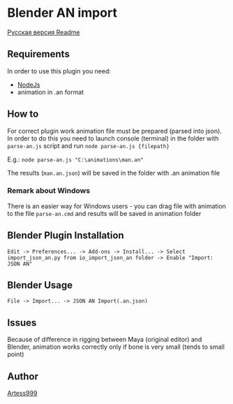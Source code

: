 # Blender AN import

[Русская версия Readme](https://github.com/storm-devs/storm-engine/blob/develop/tools/blender-an-import/README_RUS.md)

## Requirements

In order to use this plugin you need:

- [NodeJs](https://nodejs.org/en/)
- animation in .an format

## How to
For correct plugin work animation file must be prepared (parsed into json).
In order to do this you need to launch console (terminal) in the folder with ``parse-an.js`` script and run
``node parse-an.js {filepath}``

E.g.:
``node parse-an.js "C:\animations\man.an"``

The results (``man.an.json``) will be saved in the folder with .an animation file

### Remark about Windows
There is an easier way for Windows users -
you can drag file with animation to the file ``parse-an.cmd`` and results will be saved in animation folder

## Blender Plugin Installation
```
Edit -> Preferences... -> Add-ons -> Install... -> Select import_json_an.py from io_import_json_an folder -> Enable "Import: JSON AN"
```

## Blender Usage
```
File -> Import... -> JSON AN Import(.an.json)
```

## Issues
Because of difference in rigging between Maya (original editor) and Blender, animation works correctly only if bone is very small (tends to small point)

## Author

[Artess999](https://github.com/Artess999)

